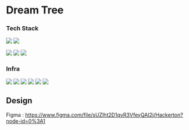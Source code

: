 ﻿# Dream Tree

### Tech Stack
<img src="https://img.shields.io/badge/Android-3DDC84?logo=Android&logoColor=white"/> <img src="https://img.shields.io/badge/java-007396?logo=Java&logoColor=white"/> 

<img src="https://img.shields.io/badge/Kotlin-0095D5?logo=Kotlin&logoColor=white"/> <img src="https://img.shields.io/badge/Git-F05032?logo=Git&logoColor=white"/> <img src="https://img.shields.io/badge/Json-000000?logo=Json&logoColor=white"/>
### Infra
<img src="https://img.shields.io/badge/Android Studio-4.2-3DDC84?logo=Android Studio&logoColor=white"/>
<img src="https://img.shields.io/badge/Repository-Github-181717?logo=Github&logoColor=white"/>
<img src="https://img.shields.io/badge/Database-Firebase Realtime Database-FFCA28?logo=Firebase&logoColor=white"/> 
<img src="https://img.shields.io/badge/Login-Firebase authentication-FFCA28?logo=Firebase&logoColor=white"/> 
<img src="https://img.shields.io/badge/Design-Figma-F24E1E?logo=Figma&logoColor=white"/>
<img src="https://img.shields.io/badge/Project Management-Notion-F24E1E?logo=Notion&logoColor=white"/>

## Design
Figma : https://www.figma.com/file/sUZlht2D1qvR3VfeyQAI2j/Hackerton?node-id=0%3A1

